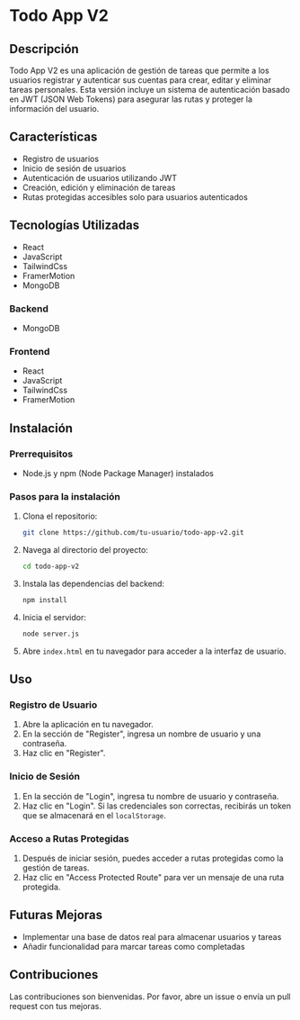 # Todo App V2

## Descripción

Todo App V2 es una aplicación de gestión de tareas que permite a los usuarios registrar y autenticar sus cuentas para crear, editar y eliminar tareas personales. Esta versión incluye un sistema de autenticación basado en JWT (JSON Web Tokens) para asegurar las rutas y proteger la información del usuario.

## Características

- Registro de usuarios
- Inicio de sesión de usuarios
- Autenticación de usuarios utilizando JWT
- Creación, edición y eliminación de tareas
- Rutas protegidas accesibles solo para usuarios autenticados

## Tecnologías Utilizadas
 - React
 - JavaScript
 - TailwindCss
 - FramerMotion
  - MongoDB

### Backend
 - MongoDB


### Frontend
 - React
 - JavaScript
 - TailwindCss
 - FramerMotion

## Instalación

### Prerrequisitos

- Node.js y npm (Node Package Manager) instalados

### Pasos para la instalación

1. Clona el repositorio:
    ```sh
    git clone https://github.com/tu-usuario/todo-app-v2.git
    ```

2. Navega al directorio del proyecto:
    ```sh
    cd todo-app-v2
    ```

3. Instala las dependencias del backend:
    ```sh
    npm install
    ```

4. Inicia el servidor:
    ```sh
    node server.js
    ```

5. Abre `index.html` en tu navegador para acceder a la interfaz de usuario.

## Uso

### Registro de Usuario

1. Abre la aplicación en tu navegador.
2. En la sección de "Register", ingresa un nombre de usuario y una contraseña.
3. Haz clic en "Register".

### Inicio de Sesión

1. En la sección de "Login", ingresa tu nombre de usuario y contraseña.
2. Haz clic en "Login". Si las credenciales son correctas, recibirás un token que se almacenará en el `localStorage`.

### Acceso a Rutas Protegidas

1. Después de iniciar sesión, puedes acceder a rutas protegidas como la gestión de tareas.
2. Haz clic en "Access Protected Route" para ver un mensaje de una ruta protegida.

## Futuras Mejoras

- Implementar una base de datos real para almacenar usuarios y tareas
- Añadir funcionalidad para marcar tareas como completadas

## Contribuciones

Las contribuciones son bienvenidas. Por favor, abre un issue o envía un pull request con tus mejoras.


